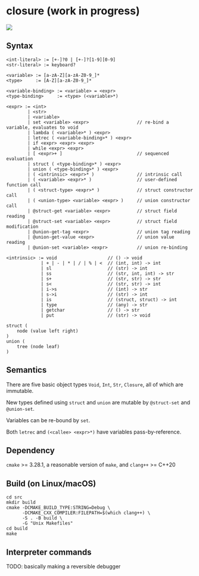 # closure (work in progress)

![](https://github.com/sdingcn/closure/actions/workflows/auto-test.yml/badge.svg)

## Syntax

```
<int-literal> := [+-]?0 | [+-]?[1-9][0-9]
<str-literal> := keyboard?

<variable> := [a-zA-Z][a-zA-Z0-9_]*
<type>     := [A-Z][a-zA-Z0-9_]*

<variable-binding> := <variable> = <expr>
<type-binding>     := <type> (<variable>*)

<expr> := <int>
        | <str>
        | <variable>
        | set <variable> <expr>                  // re-bind a variable, evaluates to void
        | lambda ( <variable>* ) <expr>
        | letrec ( <variable-binding>* ) <expr>
        | if <expr> <expr> <expr>
        | while <expr> <expr>
        | [ <expr>+ ]                            // sequenced evaluation
        | struct ( <type-binding>* ) <expr>
        | union ( <type-binding>* ) <expr>
        | ( <intrinsic> <expr>* )                // intrinsic call
        | ( <variable> <expr>* )                 // user-defined function call
        | ( <struct-type> <expr>* )              // struct constructor call
        | ( <union-type> <variable> <expr> )     // union constructor call
        | @struct-get <variable> <expr>          // struct field reading
        | @struct-set <variable> <expr>          // struct field modification
        | @union-get-tag <expr>                  // union tag reading
        | @union-get-value <expr>                // union value reading
        | @union-set <variable> <expr>           // union re-binding

<intrinsic> := void                   // () -> void
             | + | - | * | / | % | <  // (int, int) -> int
             | sl                     // (str) -> int
             | ss                     // (str, int, int) -> str
             | s+                     // (str, str) -> str
             | s<                     // (str, str) -> int
             | i->s                   // (int) -> str
             | s->i                   // (str) -> int
             | is                     // (struct, struct) -> int
             | type                   // (any) -> str
             | getchar                // () -> str
             | put                    // (str) -> void
```

```
struct (
    node (value left right)
)
union (
    tree (node leaf)
)
```

## Semantics

There are five basic object types `Void`, `Int`, `Str`, `Closure`, all of which are immutable.

New types defined using `struct` and `union` are mutable by `@struct-set` and `@union-set`.

Variables can be re-bound by `set`.

Both `letrec` and `(<callee> <expr>*)` have variables pass-by-reference.

## Dependency

`cmake` >= 3.28.1, a reasonable version of `make`, and `clang++` >= C++20

## Build (on Linux/macOS)

```
cd src
mkdir build
cmake -DCMAKE_BUILD_TYPE:STRING=Debug \
      -DCMAKE_CXX_COMPILER:FILEPATH=$(which clang++) \
      -S . -B build \
      -G "Unix Makefiles"
cd build
make
```

## Interpreter commands

TODO: basically making a reversible debugger
